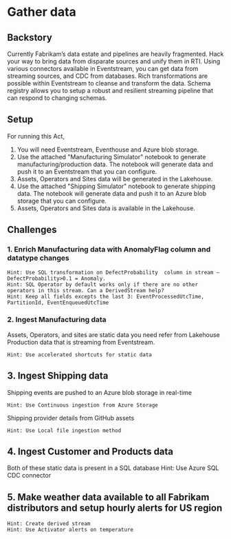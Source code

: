 # Gather data

## Backstory
Currently Fabrikam’s data estate and pipelines are heavily fragmented. Hack your way to bring data from disparate sources and unify them in RTI. Using various connectors available in Eventstream, you can get data from streaming sources, and CDC from databases. Rich transformations are possible within Eventstream to cleanse and transform the data. Schema registry allows you to setup a robust and resilient streaming pipeline that can respond to changing schemas.

## Setup
For running this Act, 
1. You will need Eventstream, Eventhouse and Azure blob storage. 
2. Use the attached "Manufacturing Simulator" notebook to generate manufacturing/production data. The notebook will generate data and push it to an Eventstream that you can configure. 
3. Assets, Operators and Sites data will be generated in the Lakehouse.
4. Use the attached "Shipping Simulator" notebook to generate shipping data. The notebook will generate data and push it to an Azure blob storage that you can configure. 
5. Assets, Operators and Sites data is available in the Lakehouse.

## Challenges 

### 1. Enrich Manufacturing data with AnomalyFlag column and datatype changes
    Hint: Use SQL transformation on DefectProbability  column in stream – DefectProbability>0.1 = Anomaly.
    Hint: SQL Operator by default works only if there are no other operators in this stream. Can a DerivedStream help?
    Hint: Keep all fields excepts the last 3: EventProcessedUtcTime, PartitionId, EventEnqueuedUtcTime

### 2. Ingest Manufacturing data
Assets, Operators, and sites are static data you need refer from Lakehouse
Production data that is streaming from Eventstream.

    Hint: Use accelerated shortcuts for static data

## 3. Ingest Shipping data
Shipping events are pushed to an Azure blob storage in real-time

    Hint: Use Continuous ingestion from Azure Storage
Shipping provider details from GitHub assets

    Hint: Use Local file ingestion method

## 4. Ingest Customer and Products data 
Both of these static data is present in a SQL database
    Hint: Use Azure SQL CDC connector

## 5. Make weather data available to all Fabrikam distributors and setup hourly alerts for US region
    Hint: Create derived stream
    Hint: Use Activator alerts on temperature


